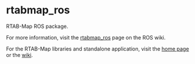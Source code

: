 rtabmap_ros
===========

RTAB-Map ROS package.

For more information, visit the [rtabmap_ros](http://wiki.ros.org/rtabmap) page on the ROS wiki.

For the RTAB-Map libraries and standalone application, visit the [home page](http://wiki.ros.org/rtabmap) or the [wiki](https://github.com/introlab/rtabmap/wiki).

